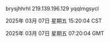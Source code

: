brysjhhrhl 219.139.196.129 yqqlmgsycl

2025年 03月 07日 星期五 15:20:04 CST

2025年 03月 07日 星期五 07:20:04 GMT
